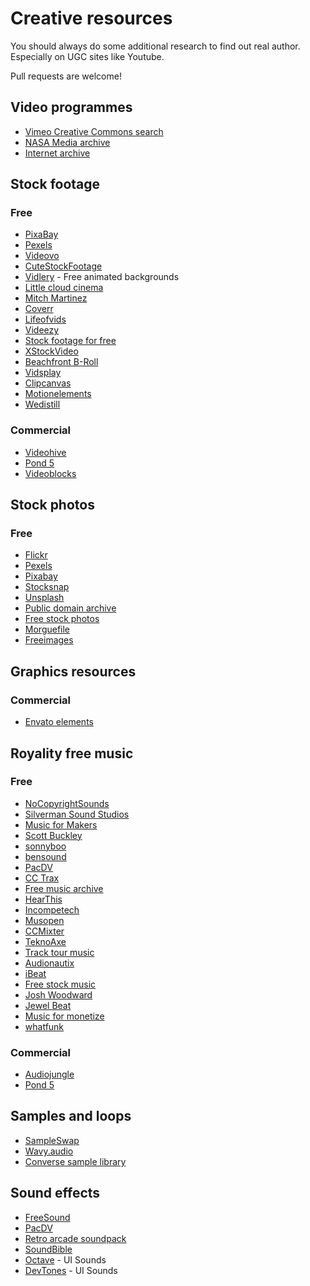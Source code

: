 Creative resources
==================

You should always do some additional research to find out real author.
Especially on UGC sites like Youtube.

Pull requests are welcome!

Video programmes
----------------

 - [Vimeo Creative Commons search](https://vimeo.com/creativecommons)
 - [NASA Media archive](https://www.dvidshub.net/unit/NASA#.UZJ3T5VKuvI)
 - [Internet archive](https://archive.org/details/movies)

Stock footage
-------------

### Free

 - [PixaBay](https://pixabay.com)
 - [Pexels](https://videos.pexels.com)
 - [Videovo](https://www.videvo.net)
 - [CuteStockFootage](https://www.cutestockfootage.com/)
 - [Vidlery](http://vidlery.com/) - Free animated backgrounds
 - [Little cloud cinema](http://www.littlecloudcinema.com/footage.html)
 - [Mitch Martinez](http://mitchmartinez.com/free-4k-red-epic-stock-footage/ )
 - [Coverr](http://www.coverr.co/)
 - [Lifeofvids](http://www.lifeofvids.com/)
 - [Videezy](https://www.videezy.com/browse)
 - [Stock footage for free](http://www.stockfootageforfree.com/)
 - [XStockVideo](http://www.xstockvideo.com/)
 - [Beachfront B-Roll](http://www.beachfrontbroll.com/)
 - [Vidsplay](http://www.vidsplay.com/)
 - [Clipcanvas](http://www.clipcanvas.com/free-footage/)
 - [Motionelements](http://www.motionelements.com/free/stock-footage)
 - [Wedistill](http://www.wedistill.io/)

### Commercial

 - [Videohive](https://videohive.net)
 - [Pond 5](https://pond5.com)
 - [Videoblocks](https://videoblocks.com)


Stock photos
------------

### Free

 - [Flickr](https://www.flickr.com/creativecommons/)
 - [Pexels](https://pexels.com)
 - [Pixabay](https://pixabay.com)
 - [Stocksnap](https://stocksnap.io/)
 - [Unsplash](https://unsplash.com/)
 - [Public domain archive](http://publicdomainarchive.com/free-stock-photos/)
 - [Free stock photos](https://www.freestockphotos.org/)
 - [Morguefile](https://morguefile.com/search/morguefile/1/pop)
 - [Freeimages](http://www.freeimages.co.uk/terms.htm)

Graphics resources
------------------

### Commercial

 - [Envato elements](https://elements.envato.com)


Royality free music
-------------------

### Free

 - [NoCopyrightSounds](http://nocopyrightsounds.co.uk/)
 - [Silverman Sound Studios](https://www.silvermansound.com/free-music)
 - [Music for Makers](https://musicformakers.com/)
 - [Scott Buckley](http://www.scottbuckley.com.au/library/)
 - [sonnyboo](http://sonnyboo.com/music/music.htm)
 - [bensound](https://www.bensound.com/)
 - [PacDV](http://www.pacdv.com/sounds/free-music.html)
 - [CC Trax](https://cctrax.com/)
 - [Free music archive](http://freemusicarchive.org/)
 - [HearThis](https://hearthis.at/creative-commons/)
 - [Incompetech](http://incompetech.com/music/)
 - [Musopen](https://musopen.org/)
 - [CCMixter](http://dig.ccmixter.org/free)
 - [TeknoAxe](http://teknoaxe.com/Home.php)
 - [Track tour music](http://tracktourmusic.com/)
 - [Audionautix](http://audionautix.com/)
 - [iBeat](http://audio.ibeat.org/?ccm=/media/tags/alternative)
 - [Free stock music](https://www.freestockmusic.com/)
 - [Josh Woodward](https://www.joshwoodward.com/)
 - [Jewel Beat](http://www.jewelbeat.com/free/free-background-music.htm)
 - [Music for monetize](https://www.youtube.com/user/MusicForMonetize/videos)
 - [whatfunk]( http://www.whatfunk.com/)

### Commercial

 - [Audiojungle](https://audiojungle.net)
 - [Pond 5](https://pond5.com)

Samples and loops
-----------------

 - [SampleSwap](http://sampleswap.org/)
 - [Wavy.audio](http://wavy.audio/)
 - [Converse sample library](https://www.conversesamplelibrary.com/)

Sound effects
-------------

 - [FreeSound](http://freesound.org/browse/)
 - [PacDV](http://www.pacdv.com/sounds/index.html)
 - [Retro arcade soundpack](http://www.themotionmonkey.co.uk/free-resources/retro-arcade-sounds/)
 - [SoundBible](http://soundbible.com/)
 - [Octave](http://raisedbeaches.com/octave/) - UI Sounds
 - [DevTones](http://rcptones.com/dev_tones/) - UI Sounds
